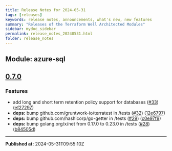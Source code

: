 ```yaml
---
title: Release Notes for 2024-05-31
tags: [releases]
keywords: release notes, announcements, what's new, new features
summary: "Releases of the Terraform Well Architected Modules"
sidebar: mydoc_sidebar
permalink: release_notes_20240531.html
folder: release_notes
---
```


## Module: azure-sql
## [0.7.0](https://github.com/CloudNationHQ/terraform-azure-sql/releases/tag/v0.7.0)


### Features

* add long and short term retention policy support for databases ([#33](https://github.com/CloudNationHQ/terraform-azure-sql/issues/33)) ([ef27297](https://github.com/CloudNationHQ/terraform-azure-sql/commit/ef27297df21cfecf75d6e0fcdf2a0cb4f126a287))
* **deps:** bump github.com/gruntwork-io/terratest in /tests ([#32](https://github.com/CloudNationHQ/terraform-azure-sql/issues/32)) ([12e6797](https://github.com/CloudNationHQ/terraform-azure-sql/commit/12e6797ac3eb69517534e6e08dcd79c5b51846c2))
* **deps:** bump github.com/hashicorp/go-getter in /tests ([#29](https://github.com/CloudNationHQ/terraform-azure-sql/issues/29)) ([c0e97f9](https://github.com/CloudNationHQ/terraform-azure-sql/commit/c0e97f90aa9fd929e24549d60381f871054bbd76))
* **deps:** bump golang.org/x/net from 0.17.0 to 0.23.0 in /tests ([#28](https://github.com/CloudNationHQ/terraform-azure-sql/issues/28)) ([b84505d](https://github.com/CloudNationHQ/terraform-azure-sql/commit/b84505de05b9955f200fc22b2c172825f2e4a963))

---

**Published at:** 2024-05-31T09:55:10Z

